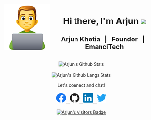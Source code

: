 <img src="https://github.com/arjunkhetia/arjunkhetia/blob/master/images/developer.png" align="left" width="150" height="150">
<div align="center">
   <h1>Hi there, I'm Arjun  <img src="https://media.giphy.com/media/hvRJCLFzcasrR4ia7z/giphy.gif" width="25px"> </h1>
</div>
<div align="center">
   <h2> Arjun Khetia &nbsp; | &nbsp; Founder &nbsp; | &nbsp; EmanciTech </h2>
</div>
<br />
<div align="center">
   <img src="https://github-readme-stats.vercel.app/api?username=arjunkhetia&show_icons=true" align="center" alt="Arjun's Github Stats" />
</div>
<br />
<div align="center">
   <img src="https://github-readme-stats.vercel.app/api/top-langs/?username=arjunkhetia&langs_count=10&layout=compact" align="center" alt="Arjun's Github Langs Stats" />
</div>
<br />
<div align="center">
   Let's connect and chat!
</div>
<br />
<div align="center">
   <span>
      <a href="https://www.facebook.com/arjunkhetia" />
      <img height="32" width="32" src="https://github.com/arjunkhetia/arjunkhetia/blob/master/images/facebook.svg" />
   </span>
   &nbsp;
   <span>
      <a href="https://github.com/arjunkhetia" />
      <img height="32" width="32" src="https://github.com/arjunkhetia/arjunkhetia/blob/master/images/github.svg" />
   </span>
   &nbsp;
   <img height="32" width="32" src="https://github.com/arjunkhetia/arjunkhetia/blob/master/images/linkedin.svg" />
   &nbsp;
   <img height="32" width="32" src="https://github.com/arjunkhetia/arjunkhetia/blob/master/images/twitter.svg" />
</div>
<br />
<div align="center">
   <img src="https://visitor-badge.glitch.me/badge?page_id=arjunkhetia" align="center" alt="Arjun's visitors Badge" />
</div>
